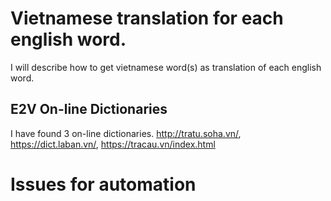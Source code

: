 # Vietnamese translation for each english word.
I will describe how to get vietnamese word(s) as translation of each english word.

## E2V On-line Dictionaries
I have found 3 on-line dictionaries. http://tratu.soha.vn/, https://dict.laban.vn/, https://tracau.vn/index.html

# Issues for automation
